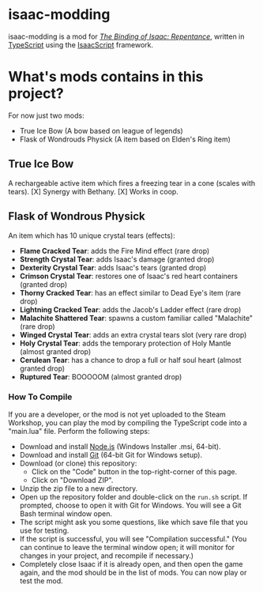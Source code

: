 # isaac-modding

isaac-modding is a mod for _[The Binding of Isaac: Repentance](https://store.steampowered.com/app/1426300/The_Binding_of_Isaac_Repentance/)_, written in [TypeScript](https://www.typescriptlang.org/) using the [IsaacScript](https://isaacscript.github.io/) framework.

# What's mods contains in this project?
For now just two mods:
- True Ice Bow (A bow based on league of legends)
- Flask of Wondrouds Physick (A item based on Elden's Ring item)

## True Ice Bow
A rechargeable active item which fires a freezing tear in a cone (scales with tears).
[X] Synergy with Bethany.
[X] Works in coop.

## Flask of Wondrous Physick
An item which has 10 unique crystal tears (effects):

- **Flame Cracked Tear**: adds the Fire Mind effect (rare drop)
- **Strength Crystal Tear**: adds Isaac's damage (granted drop)
- **Dexterity Crystal Tear**: adds Isaac's tears (granted drop)
- **Crimson Crystal Tear**: restores one of Isaac's red heart containers (granted drop)
- **Thorny Cracked Tear**: has an effect similar to Dead Eye's item (rare drop)
- **Lightning Cracked Tear**: adds the Jacob's Ladder effect (rare drop)
- **Malachite Shattered Tear**: spawns a custom familiar called "Malachite" (rare drop)
- **Winged Crystal Tear**: adds an extra crystal tears slot (very rare drop)
- **Holy Crystal Tear**: adds the temporary protection of Holy Mantle (almost granted drop)
- **Cerulean Tear**: has a chance to drop a full or half soul heart (almost granted drop)
- **Ruptured Tear**: BOOOOOM (almost granted drop)

### How To Compile

If you are a developer, or the mod is not yet uploaded to the Steam Workshop, you can play the mod by compiling the TypeScript code into a "main.lua" file. Perform the following steps:

- Download and install [Node.js](https://nodejs.org/en/download/) (Windows Installer .msi, 64-bit).
- Download and install [Git](https://git-scm.com/download/win) (64-bit Git for Windows setup).
- Download (or clone) this repository:
  - Click on the "Code" button in the top-right-corner of this page.
  - Click on "Download ZIP".
- Unzip the zip file to a new directory.
- Open up the repository folder and double-click on the `run.sh` script. If prompted, choose to open it with Git for Windows. You will see a Git Bash terminal window open.
- The script might ask you some questions, like which save file that you use for testing.
- If the script is successful, you will see "Compilation successful." (You can continue to leave the terminal window open; it will monitor for changes in your project, and recompile if necessary.)
- Completely close Isaac if it is already open, and then open the game again, and the mod should be in the list of mods. You can now play or test the mod.
